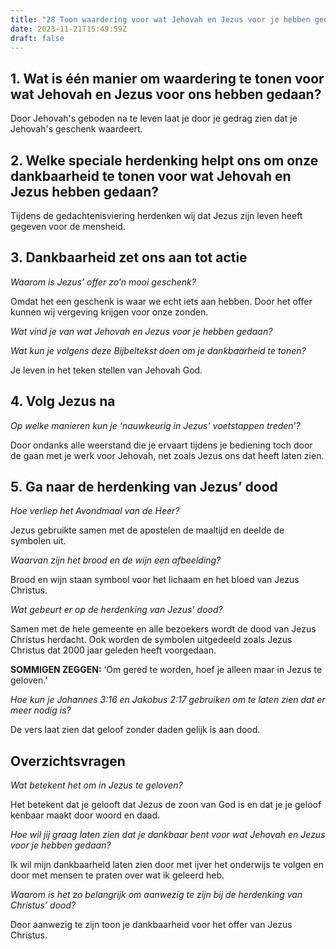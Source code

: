 ```yaml
---
title: "28 Toon waardering voor wat Jehovah en Jezus voor je hebben gedaan"
date: 2023-11-21T15:49:59Z
draft: false
---
```


## 1. Wat is één manier om waardering te tonen voor wat Jehovah en Jezus voor ons hebben gedaan?

Door Jehovah's geboden na te leven laat je door je gedrag zien dat je Jehovah's geschenk waardeert.

## 2. Welke speciale herdenking helpt ons om onze dankbaarheid te tonen voor wat Jehovah en Jezus hebben gedaan?

Tijdens de gedachtenisviering herdenken wij dat Jezus zijn leven heeft gegeven voor de mensheid.

## 3. Dankbaarheid zet ons aan tot actie

_Waarom is Jezus’ offer zo’n mooi geschenk?_

Omdat het een geschenk is waar we echt iets aan hebben. Door het offer kunnen wij vergeving krijgen voor onze zonden.

_Wat vind je van wat Jehovah en Jezus voor je hebben gedaan?_

_Wat kun je volgens deze Bijbeltekst doen om je dankbaarheid te tonen?_

Je leven in het teken stellen van Jehovah God.

## 4. Volg Jezus na

_Op welke manieren kun je ‘nauwkeurig in Jezus’ voetstappen treden’?_

Door ondanks alle weerstand die je ervaart tijdens je bediening toch door de gaan met je werk voor Jehovah, net zoals
Jezus ons dat heeft laten zien.

## 5. Ga naar de herdenking van Jezus’ dood

_Hoe verliep het Avondmaal van de Heer?_

Jezus gebruikte samen met de apostelen de maaltijd en deelde de symbolen uit.

_Waarvan zijn het brood en de wijn een afbeelding?_

Brood en wijn staan symbool voor het lichaam en het bloed van Jezus Christus.

_Wat gebeurt er op de herdenking van Jezus’ dood?_

Samen met de hele gemeente en alle bezoekers wordt de dood van Jezus Christus herdacht. Ook worden de symbolen uitgedeeld zoals Jezus Christus
dat 2000 jaar geleden heeft voorgedaan.

**SOMMIGEN ZEGGEN:** ‘Om gered te worden, hoef je alleen maar in Jezus te geloven.’

_Hoe kun je Johannes 3:16 en Jakobus 2:17 gebruiken om te laten zien dat er meer nodig is?_

De vers laat zien dat geloof zonder daden gelijk is aan dood.

## Overzichtsvragen

_Wat betekent het om in Jezus te geloven?_

Het betekent dat je gelooft dat Jezus de zoon van God is en dat je je geloof kenbaar maakt door woord en daad.

_Hoe wil jij graag laten zien dat je dankbaar bent voor wat Jehovah en Jezus voor je hebben gedaan?_

Ik wil mijn dankbaarheid laten zien door met ijver het onderwijs te volgen en door met mensen te praten over wat ik geleerd heb.

_Waarom is het zo belangrijk om aanwezig te zijn bij de herdenking van Christus’ dood?_

Door aanwezig te zijn toon je dankbaarheid voor het offer van Jezus Christus.
